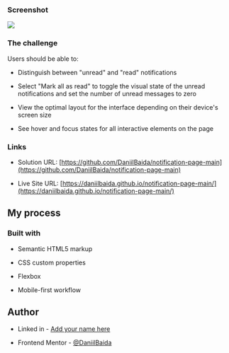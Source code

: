 ### Screenshot

![](./assets/screenshot.jpg)

### The challenge

Users should be able to:

- Distinguish between "unread" and "read" notifications

- Select "Mark all as read" to toggle the visual state of the unread notifications and set the number of unread messages to zero

- View the optimal layout for the interface depending on their device's screen size

- See hover and focus states for all interactive elements on the page

### Links

- Solution URL: [https://github.com/DaniilBaida/notification-page-main](https://github.com/DaniilBaida/notification-page-main)

- Live Site URL: [https://daniilbaida.github.io/notification-page-main/](https://daniilbaida.github.io/notification-page-main/)

## My process

### Built with

- Semantic HTML5 markup

- CSS custom properties

- Flexbox

- Mobile-first workflow

## Author

- Linked in - [Add your name here](https://www.linkedin.com/in/daniil-baida-689b7b221/)

- Frontend Mentor - [@DaniilBaida](https://www.frontendmentor.io/profile/DaniilBaida)

